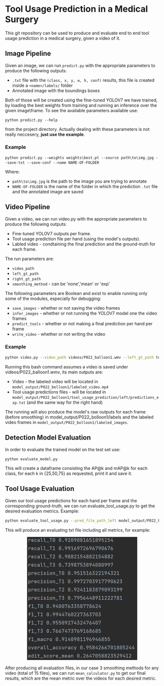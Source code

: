 # Tool Usage Prediction in a Medical Surgery
This git repository can be used to produce and evaluate end to end tool usage prediction in a medical surgery, given a video of it.

## Image Pipeline
Given an image, we can run `predict.py` with the appropriate parameters to produce the following outputs:
* `.txt` file with the `(class, x, y, w, h, conf)` results, this file is created inside a `<name>/labels/` folder 
* Annotated image with the boundings boxes

Both of those will be created using the fine-tuned YOLOV7 we have trained, by loading the best weights from training and running an inference over the given image\frame.
To see the available parameters available use:
```
python predict.py --help
```
from the project directory.
Actually dealing with these parameters is not really neccesery, **just use the example**.

### Example
```
python predict.py --weights weights\best.pt --source path\to\img.jpg --save-txt --save-conf --name NAME-OF-FOLDER
```
Where:
* `path\to\img.jpg` is the path to the image you are trying to annotate
* `NAME-OF-FOLDER` is the name of the folder in which the prediction `.txt` file and the annotated image are saved

## Video Pipeline
Given a video, we can run video.py with the appropriate parameters to produce the following outputs:
* Fine-tuned YOLOV7 outputs per frame.
* Tool usage prediction file per hand (using the model's outputs).
* Labled video - condtaining the final prediction and the ground-truth for each frame.

The run parameters are:
* `video_path`
* `left_gt_path`
* `right_gt_path`
* `smoothing_method` - can be 'none','mean' or 'exp'

The following parameters are Boolean and exist to enable running only some of the modules, especially for debugging:
* `save_images` - whether or not saving the video frames
* `infer_images` - whether or not running the YOLOV7 model one the video frames
* `predict_tools` - whether or not making a final prediction per hand per frame
* `write_video` - whether or not writing the video

### Example
```bash
python video.py --video_path videos/P022_balloon1.wmv --left_gt_path tools_gt/tools_left/P022_balloon1.txt --right_gt_path tools_gt/tools_right/P022_balloon1.txt --smoothing_method exp --save_images --infer_images --predict_tools --write_video
```
Running this bash command assumes a video is saved under videos/P022_balloon1.wmv, its main outputs are:
* Video - the labeled video will be located in `model_output/P022_bolloon1/labeled_video.mp4`
* Tool usage predictions files - will be located in `model_output/P022_bolloon1/tool_usage_prediction/left/predictions_exp.txt` (and the same way for the right hand)

The running will also produce the model's raw outputs for each frame (before smoothing) in model_output/P022_bolloon1/labels and the labeled video frames in `model_output/P022_bolloon1/labeled_images`.

## Detection Model Evaluation
In order to evaluate the trained model on the test set use:
```
python evaluate_model.py
```
This will create a dataframe consisting the AP@k and mAP@k for each class, for each k in {25,50,75} as requested, print it and save it.

## Tool Usage Evaluation
Given our tool usage predictions for each hand per frame and the corresponding ground-truth, we can run evaluate_tool_usage.py to get the desired evaluation metrics.
Example:
```bash
python evaluate_tool_usage.py --pred_file_path_left model_output/P022_balloon1/tool_usage_prediction/left/predictions_exp.txt --pred_file_path_right model_output/P022_balloon1/tool_usage_prediction/right/predictions_exp.txt --gt_file_path_left tools_gt/tools_left/P022_balloon1.txt --gt_file_path_right tools_gt/tools_right/P022_balloon1.txt --video_name P022_balloon1 --smoothing_method exp
```

This will produce an evaluating txt file including all metrics, for example:
<p align="center">
  <img src="https://github.com/TalIfargan/CVSA_HW1/blob/master/metrics_example.png" />
</p>

After producing all evaluation files, in our case 3 smoothing methods for any video (total of 15 files), we can run `mean_calculator.py` to get our final results, which are the mean metric over the videos for each desired metric.

